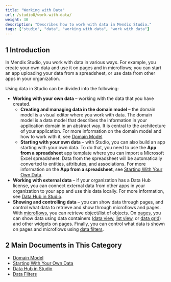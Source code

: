 ```yaml
---
title: "Working with Data"
url: /studio8/work-with-data/
weight: 30
description: "Describes how to work with data in Mendix Studio."
tags: ["studio", "data", "working with data", "work with data"]
---
```


## 1 Introduction 

In Mendix Studio, you work with data in various ways. For example, you create your own data and use it on pages and in microflows; you can start an app uploading your data from a spreadsheet, or use data from other apps in your organization. 

Using data in Studio can be divided into the following:

* **Working with your own data** – working with the data that you have created. 
  * **Creating and managing data in the domain model** – the domain model is a visual editor where you work with data. The domain model is a data model that describes the information in your application domain in an abstract way. It is central to the architecture of your application. For more information on the domain model and how to work with it, see [Domain Model](/studio8/domain-models/).
  * **Starting with your own data** – with Studio, you can also build an app starting with your own data. To do that, you need to use the **App from a spreadsheet** app template where you can import a Microsoft Excel spreadsheet. Data from the spreadsheet will be automatically converted to entities, attributes, and associations. For more information on the **App from a spreadsheet**, see [Starting With Your Own Data](/studio8/start-with-data/).
* **Working with external data** – if your organization has a Data Hub license, you can connect external data from other apps in your organization to your app and use this data locally. For more information, see [Data Hub in Studio](/studio8/data-hub-in-studio/). 
* **Showing and controlling data** – you can show data through pages, and control what data to retrieve and show through microflows and pages. With [microflows](/studio8/microflows/), you can retrieve object/list of objects. On [pages](/studio8/page-editor/), you can show data using data containers ([data view](/studio8/page-editor-data-view-list-view/#data-view-properties), [list view](/studio8/page-editor-data-view-list-view/#list-view-properties), or [data grid](/studio8/page-editor-data-grid/)) and other widgets on pages. Finally, you can control what data is shown on pages and microflows using [data filters](/studio8/data-filters/).

## 2 Main Documents in This Category

* [Domain Model](/studio8/domain-models/)
* [Starting With Your Own Data](/studio8/start-with-data/)
* [Data Hub in Studio](/studio8/data-hub-in-studio/)
* [Data Filters](/studio8/data-filters/)